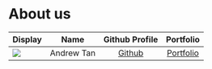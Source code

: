# About us

Display | Name | Github Profile | Portfolio 
--------|:----:|:--------------:|:---------:
![](https://via.placeholder.com/100.png?text=Photo) | Andrew Tan | [Github](https://github.com/andrewtkh1) | [Portfolio](docs/team/andrewtkh1.md)
